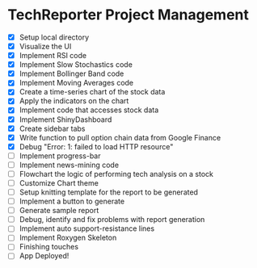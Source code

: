 # TechReporter Project Management

- [x] Setup local directory
- [x] Visualize the UI
- [x] Implement RSI code
- [x] Implement Slow Stochastics code
- [x] Implement Bollinger Band code
- [x] Implement Moving Averages code
- [x] Create a time-series chart of the stock data
- [x] Apply the indicators on the chart
- [x] Implement code that accesses stock data
- [x] Implement ShinyDashboard
- [x] Create sidebar tabs
- [x] Write function to pull option chain data from Google Finance
- [x] Debug "Error: 1: failed to load HTTP resource"
- [ ] Implement progress-bar
- [ ] Implement news-mining code
- [ ] Flowchart the logic of performing tech analysis on a stock
- [ ] Customize Chart theme
- [ ] Setup knitting template for the report to be generated
- [ ] Implement a button to generate
- [ ] Generate sample report
- [ ] Debug, identify and fix problems with report generation
- [ ] Implement auto support-resistance lines
- [ ] Implement Roxygen Skeleton
- [ ] Finishing touches
- [ ] App Deployed!
